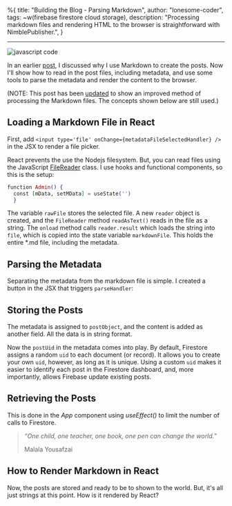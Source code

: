 %{
title: "Building the Blog - Parsing Markdown",
author: "lonesome-coder",
tags: ~w(firebase firestore cloud storage),
description: "Processing markdown files and rendering HTML to the browser is straightforward with NimblePublisher.",
}

---

![javascript code]()

In an earlier [post](http://localhost:3000/post/acq-markdown-not-a-sales-pitch), I discussed why I use Markdown to create the posts. Now I'll show how to read in the post files, including metadata, and use some tools to parse the metadata and render the content to the browser.

(NOTE: This post has been [updated](https://acodersquest.com/post/acq-building-the-blog-more-on-markdown) to show an improved method of processing the Markdown files. The concepts shown below are still used.)

## Loading a Markdown File in React

First, add `<input type='file' onChange={metadataFileSelectedHandler} />` in the JSX to render a file picker.

React prevents the use the Nodejs filesystem. But, you can read files using the JavaScript [FileReader](https://www.w3docs.com/learn-javascript/file-and-filereader.html) class. I use hooks and functional components, so this is the setup:

```elixir
function Admin() {
  const [mData, setMData] = useState('')
  }
```

The variable `rawFile` stores the selected file. A new `reader` object is created, and the `FileReader` method `readAsText()` reads in the file as a string. The `onload` method calls `reader.result` which loads the string into `file`, which is copied into the state variable `markdownFile`. This holds the entire \*.md file, including the metadata.

## Parsing the Metadata

Separating the metadata from the markdown file is simple. I created a button in the JSX that triggers `parseHandler`:

## Storing the Posts

The metadata is assigned to `postObject`, and the content is added as another field. All the data is in string format.

Now the `postUid` in the metadata comes into play. By default, Firestore assigns a random `uid` to each document (or record). It allows you to create your own `uid`, however, as long as it is unique. Using a custom `uid` makes it easier to identify each post in the Firestore dashboard, and, more importantly, allows Firebase update existing posts.

## Retrieving the Posts

This is done in the _App_ component using _useEffect()_ to limit the number of calls to Firestore.

> _“One child, one teacher, one book, one pen can change the world.”_
>
> Malala Yousafzai

## How to Render Markdown in React

Now, the posts are stored and ready to be to shown to the world. But, it's all just strings at this point. How is it rendered by React?
